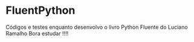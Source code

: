 # FluentPython
Códigos e testes enquanto desenvolvo o livro Python Fluente do Luciano Ramalho 
Bora estudar !!!!
